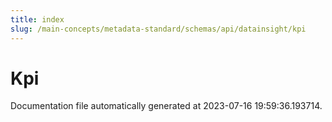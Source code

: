 ```yaml
---
title: index
slug: /main-concepts/metadata-standard/schemas/api/datainsight/kpi
---
```


# Kpi

Documentation file automatically generated at 2023-07-16 19:59:36.193714.
